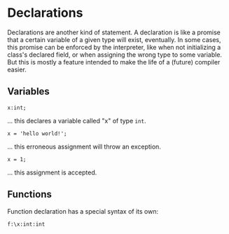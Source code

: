 # Declarations

Declarations are another kind of statement. A declaration is like a promise that a certain variable of a given type will exist, eventually. In some cases, this promise can be enforced by the interpreter, like when not initializing a class's declared field, or when assigning the wrong type to some variable. But this is mostly a feature intended to make the life of a (future) compiler easier.

## Variables

```
x:int;
```
... this declares a variable called "x" of type `int`.

```
x = 'hello world!'; 
```
... this erroneous assignment will throw an exception.


```
x = 1;
```
... this assignment is accepted.

## Functions

Function declaration has a special syntax of its own:

```
f:\x:int:int
```









